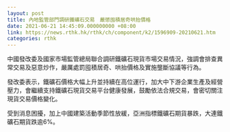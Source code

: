 ```yaml
---
layout: post
title: 內地監管部門調研鐵礦石交易　嚴懲囤積居奇哄抬價格
date: 2021-06-21 14:45:09.000000000 +08:00
link: https://news.rthk.hk/rthk/ch/component/k2/1596909-20210621.htm
categories: rthk
---
```


中國發改委及國家市場監管總局聯合調研鐵礦石現貨市場交易情況，強調會排查異常交易及惡意炒作，嚴厲處罰囤積居奇、哄抬價格及實施壟斷協議等行為。

發改委表示，鐵礦石價格大幅上升並持續在高位運行，加大中下游企業生產及經營壓力，會繼續支持鐵礦石現貨交易平台健康發展，鼓勵依法合規交易，會密切關注現貨交易價格變化。

受到消息困擾，加上中國建築活動季節性放緩，亞洲指標鐵礦石期貨暴跌，大連鐵礦石期貨跌逾6%。

